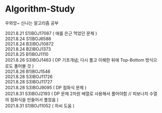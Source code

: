 # Algorithm-Study
우와앙~ 신나는 알고리즘 공부

2021.8.21 S1)BOJ17087 ( 애를 은근 먹었던 문제 )
<br>2021.8.24 S1)BOJ6588
<br>2021.8.24 B3)BOJ10872
<br>2021.8.24 B2)BOJ1373
<br>2021.8.25 B1)BOJ1110
<br>2021.8.26 S3)BOJ1463 ( DP 기초개념; 다시 풀고 이해한 뒤에 Top-Bottom 방식으로도 풀어볼 것 )
<br>2021.8.26 B1)BOJ1546
<br>2021.8.28 S3)BOJ11726
<br>2021.8.28 S3)BOJ11727
<br>2021.8.28 S3)BOJ9095 ( DP 점화식 문제 )
<br>2021.8.31 S3)BOJ2193 ( DP 문제 2차원 배열로 사용해서 풀어야함 // 피보나치 수열의 점화식을 만들어서 풀었음 )
<br>2021.8.31 S1)BOJ11052 ( 하씨 도움 )
